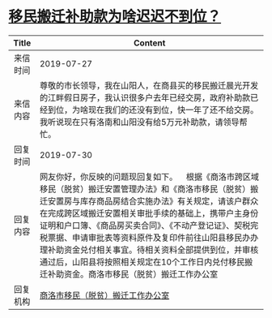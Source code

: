 # <a href="http://www.shangluo.gov.cn/zmhd/ldxxxx.jsp?urltype=leadermail.LeaderMailContentUrl&wbtreeid=1112&leadermailid=5381">移民搬迁补助款为啥迟迟不到位？</a>
| Title |                                                                                                                       Content                                                                                                                       |
|:-----:|-----------------------------------------------------------------------------------------------------------------------------------------------------------------------------------------------------------------------------------------------------|
| 来信时间  | 2019-07-27                                                                                                                                                                                                                                          |
| 来信内容  | 尊敬的市长领导，我在山阳人，在商县买的移民搬迁晨光开发的江畔假日房子，我认识很多户去年已经交房，政府补助款已经到位，为啥现在我们的还没有到位，快一年了还不给交房。我听说现在只有洛南和山阳没有给5万元补助款，请领导帮忙。                                                                                                                                       |
| 回复时间  | 2019-07-30                                                                                                                                                                                                                                          |
| 回复内容  | 网友你好，你反映的问题现回复如下。    根据《商洛市跨区域移民（脱贫）搬迁安置管理办法》和《商洛市移民（脱贫）搬迁安置房与库存商品房结合实施办法》有关规定，请该户群众在完成跨区域搬迁安置相关审批手续的基础上，携带户主身份证明和户口簿、《商品房买卖合同》、《不动产登记证》、契税完税票据、申请审批表等资料原件及复印件前往山阳县移民办办理补助资金兑付相关事宜。待相关资料全部提供到位，并审核通过后，山阳县将按照相关规定在10个工作日内兑付移民搬迁补助资金。商洛市移民（脱贫）搬迁工作办公室 |
| 回复机构  | <a href="../../category/agencies/商洛市移民（脱贫）搬迁工作办公室.md">商洛市移民（脱贫）搬迁工作办公室</a>                                                                                                                                                                          |